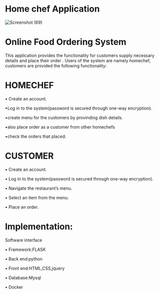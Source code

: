 # Home chef Application
![Screenshot (69)](https://user-images.githubusercontent.com/62648927/118856231-599e2700-b8f4-11eb-93e8-1497ad71ae15.png)

# Online Food Ordering System
This application provides the functionality for customers supply necessary details and place their order . Users of the system are  namely homechef, customers are  provided the following functionality:



# HOMECHEF


 • Create an account. 
 
 
 •Log in to the system(password is secured through  one-way encryption).
 
 
 •create menu for the customers by provinding dish details.
 
 
 •also place order as a customer from other homechefs
 
 
 •check the orders that placed.
 
 # CUSTOMER
 
 
 • Create an account.  
 
 
• Log in to the system(password is secured through  one-way encryption).


 • Navigate the restaurant’s menu.
 
 
• Select an item from the menu.


• Place an order. 

# Implementation:
Software interface

•	Framework:FLASK


•	Back end:python


•	Front end:HTML,CSS,jquery


• Database:Mysql


• Docker






